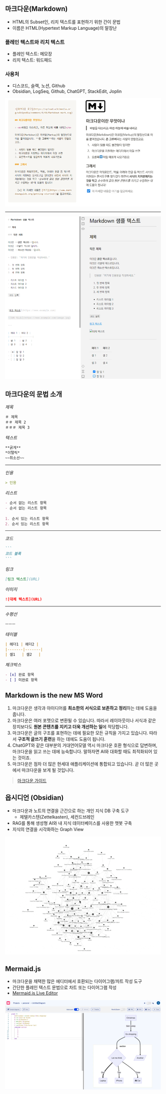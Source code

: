## 마크다운(Markdown)

- HTML의 Subset인, 리치 텍스트를 표현하기 위한 간이 문법
- 이름은 HTML(Hypertext Markup Language)의 말장난

### 플레인 텍스트와 리치 텍스트

- 플레인 텍스트: 메모장
- 리치 텍스트: 워드패드

### 사용처

- 디스코드, 슬랙, 노션, Github
- Obsidian, LogSeq, Github, ChatGPT, StackEdit, Joplin

![](../attachments/markdown-preview.png)

---

![](../attachments/markdown-example.png)

## 마크다운의 문법 소개

*제목*

```markdown
＃ 제목
＃＃ 제목 2
＃＃＃ 제목 3
```

*텍스트*

```markdown
**굵게**
*이탤릭*
~~취소선~~
```

***

*인용*

```markdown
> 인용
```

*리스트*

```markdown
- 순서 없는 리스트 항목
- 순서 없는 리스트 항목

1. 순서 있는 리스트 항목
2. 순서 있는 리스트 항목
```

---

*코드*

````markdown
```
코드 블록
```
````

*링크*

```markdown
[링크 텍스트](URL)
```

*이미지*

```markdown
![대체 텍스트](URL)
```

***

*수평선*

```markdown
ㅡㅡㅡ
```

*테이블*

```markdown
| 헤더1 | 헤더2 |
|-------|-------|
| 셀1   | 셀2   |
```

*체크박스*

```markdown
- [x] 완료 항목
- [ ] 미완료 항목
```

## Markdown is the new MS Word

1. 마크다운은 생각과 아이디어를 **최소한의 서식으로 보존하고 정리**하는 데에 도움을 줍니다.
2. 마크다운은 여러 포맷으로 변환될 수 있습니다. 따라서 레이아웃이나 서식과 같은 장치보다도 **원본 콘텐츠를 지키고 더욱 개선하는 일**에 적당합니다.
3. 마크다운은 글의 구조를 표현하는 데에 필요한 모든 규칙을 가지고 있습니다. 따라서 **구조적 글쓰기 훈련**을 하는 데에도 도움이 됩니다.
4. ChatGPT와 같은 대부분의 거대언어모델 역시 마크다운 호환 형식으로 답변하며, 마크다운을 읽고 쓰는 데에 능숙합니다. 말하자면 AI와 대화할 때도 최적화되어 있는 것이죠.
5. 마크다운은 점차 더 많은 현세대 애플리케이션에 통합되고 있습니다. 곧 더 많은 곳에서 마크다운을 보게 될 것입니다.
> [마크다운 가이드](https://m00nlygreat.notion.site/ba2a279ebbf94484b4bdfa42105935a0)

## 옵시디언 (Obsidian)

- 마크다운과 노트의 연결을 근간으로 하는 개인 지식 DB 구축 도구
	- 제텔카스텐(Zettelkasten), 세컨드브레인
- RAG를 통해 생성형 AI와 내 지식 데이터베이스를 사용한 챗봇 구축
- 지식의 연결을 시각화하는 Graph View

![](../노코드%20엔지니어링/attachments/obsidian-graph.gif)

## Mermaid.js

- 마크다운을 채택한 많은 에디터에서 호환되는 다이어그램/차트 작성 도구
- 간단한 플레인 텍스트 문법으로 차트 또는 다이어그램 작성
- [Mermaid.js Live Editor](https://mermaid.live/edit)

![](attachments/mermaid-example.png)
